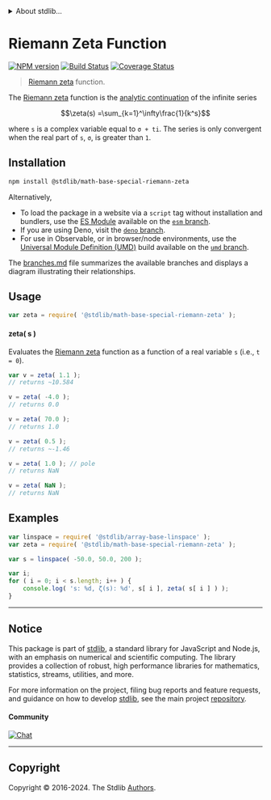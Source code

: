 <!--

@license Apache-2.0

Copyright (c) 2018 The Stdlib Authors.

Licensed under the Apache License, Version 2.0 (the "License");
you may not use this file except in compliance with the License.
You may obtain a copy of the License at

   http://www.apache.org/licenses/LICENSE-2.0

Unless required by applicable law or agreed to in writing, software
distributed under the License is distributed on an "AS IS" BASIS,
WITHOUT WARRANTIES OR CONDITIONS OF ANY KIND, either express or implied.
See the License for the specific language governing permissions and
limitations under the License.

-->


<details>
  <summary>
    About stdlib...
  </summary>
  <p>We believe in a future in which the web is a preferred environment for numerical computation. To help realize this future, we've built stdlib. stdlib is a standard library, with an emphasis on numerical and scientific computation, written in JavaScript (and C) for execution in browsers and in Node.js.</p>
  <p>The library is fully decomposable, being architected in such a way that you can swap out and mix and match APIs and functionality to cater to your exact preferences and use cases.</p>
  <p>When you use stdlib, you can be absolutely certain that you are using the most thorough, rigorous, well-written, studied, documented, tested, measured, and high-quality code out there.</p>
  <p>To join us in bringing numerical computing to the web, get started by checking us out on <a href="https://github.com/stdlib-js/stdlib">GitHub</a>, and please consider <a href="https://opencollective.com/stdlib">financially supporting stdlib</a>. We greatly appreciate your continued support!</p>
</details>

# Riemann Zeta Function

[![NPM version][npm-image]][npm-url] [![Build Status][test-image]][test-url] [![Coverage Status][coverage-image]][coverage-url] <!-- [![dependencies][dependencies-image]][dependencies-url] -->

> [Riemann zeta][zeta-function] function.

<section class="intro">

The [Riemann zeta][zeta-function] function is the [analytic continuation][analytic-continuation] of the infinite series

<!-- <equation class="equation" label="eq:riemann_zeta_function" align="center" raw="\zeta(s) =\sum_{k=1}^\infty\frac{1}{k^s}" alt="Riemann zeta function"> -->

```math
\zeta(s) =\sum_{k=1}^\infty\frac{1}{k^s}
```

<!-- <div class="equation" align="center" data-raw-text="\zeta(s) =\sum_{k=1}^\infty\frac{1}{k^s}" data-equation="eq:riemann_zeta_function">
    <img src="https://cdn.jsdelivr.net/gh/stdlib-js/stdlib@bb29798906e119fcb2af99e94b60407a270c9b32/lib/node_modules/@stdlib/math/base/special/riemann-zeta/docs/img/equation_riemann_zeta_function.svg" alt="Riemann zeta function">
    <br>
</div> -->

<!-- </equation> -->

where `s` is a complex variable equal to `σ + ti`. The series is only convergent when the real part of `s`, `σ`, is greater than `1`.

</section>

<!-- /.intro -->

<section class="installation">

## Installation

```bash
npm install @stdlib/math-base-special-riemann-zeta
```

Alternatively,

-   To load the package in a website via a `script` tag without installation and bundlers, use the [ES Module][es-module] available on the [`esm` branch][esm-url].
-   If you are using Deno, visit the [`deno` branch][deno-url].
-   For use in Observable, or in browser/node environments, use the [Universal Module Definition (UMD)][umd] build available on the [`umd` branch][umd-url].

The [branches.md][branches-url] file summarizes the available branches and displays a diagram illustrating their relationships.

</section>

<section class="usage">

## Usage

```javascript
var zeta = require( '@stdlib/math-base-special-riemann-zeta' );
```

#### zeta( s )

Evaluates the [Riemann zeta][zeta-function] function as a function of a real variable `s` (i.e., `t = 0`).

```javascript
var v = zeta( 1.1 );
// returns ~10.584

v = zeta( -4.0 );
// returns 0.0

v = zeta( 70.0 );
// returns 1.0

v = zeta( 0.5 );
// returns ~-1.46

v = zeta( 1.0 ); // pole
// returns NaN

v = zeta( NaN );
// returns NaN
```

</section>

<!-- /.usage -->

<section class="examples">

## Examples

<!-- eslint no-undef: "error" -->

```javascript
var linspace = require( '@stdlib/array-base-linspace' );
var zeta = require( '@stdlib/math-base-special-riemann-zeta' );

var s = linspace( -50.0, 50.0, 200 );

var i;
for ( i = 0; i < s.length; i++ ) {
    console.log( 's: %d, ζ(s): %d', s[ i ], zeta( s[ i ] ) );
}
```

</section>

<!-- /.examples -->

<!-- Section for related `stdlib` packages. Do not manually edit this section, as it is automatically populated. -->

<section class="related">

</section>

<!-- /.related -->

<!-- Section for all links. Make sure to keep an empty line after the `section` element and another before the `/section` close. -->


<section class="main-repo" >

* * *

## Notice

This package is part of [stdlib][stdlib], a standard library for JavaScript and Node.js, with an emphasis on numerical and scientific computing. The library provides a collection of robust, high performance libraries for mathematics, statistics, streams, utilities, and more.

For more information on the project, filing bug reports and feature requests, and guidance on how to develop [stdlib][stdlib], see the main project [repository][stdlib].

#### Community

[![Chat][chat-image]][chat-url]

---

## Copyright

Copyright &copy; 2016-2024. The Stdlib [Authors][stdlib-authors].

</section>

<!-- /.stdlib -->

<!-- Section for all links. Make sure to keep an empty line after the `section` element and another before the `/section` close. -->

<section class="links">

[npm-image]: http://img.shields.io/npm/v/@stdlib/math-base-special-riemann-zeta.svg
[npm-url]: https://npmjs.org/package/@stdlib/math-base-special-riemann-zeta

[test-image]: https://github.com/stdlib-js/math-base-special-riemann-zeta/actions/workflows/test.yml/badge.svg?branch=main
[test-url]: https://github.com/stdlib-js/math-base-special-riemann-zeta/actions/workflows/test.yml?query=branch:main

[coverage-image]: https://img.shields.io/codecov/c/github/stdlib-js/math-base-special-riemann-zeta/main.svg
[coverage-url]: https://codecov.io/github/stdlib-js/math-base-special-riemann-zeta?branch=main

<!--

[dependencies-image]: https://img.shields.io/david/stdlib-js/math-base-special-riemann-zeta.svg
[dependencies-url]: https://david-dm.org/stdlib-js/math-base-special-riemann-zeta/main

-->

[chat-image]: https://img.shields.io/gitter/room/stdlib-js/stdlib.svg
[chat-url]: https://app.gitter.im/#/room/#stdlib-js_stdlib:gitter.im

[stdlib]: https://github.com/stdlib-js/stdlib

[stdlib-authors]: https://github.com/stdlib-js/stdlib/graphs/contributors

[umd]: https://github.com/umdjs/umd
[es-module]: https://developer.mozilla.org/en-US/docs/Web/JavaScript/Guide/Modules

[deno-url]: https://github.com/stdlib-js/math-base-special-riemann-zeta/tree/deno
[umd-url]: https://github.com/stdlib-js/math-base-special-riemann-zeta/tree/umd
[esm-url]: https://github.com/stdlib-js/math-base-special-riemann-zeta/tree/esm
[branches-url]: https://github.com/stdlib-js/math-base-special-riemann-zeta/blob/main/branches.md

[zeta-function]: https://en.wikipedia.org/wiki/Riemann_zeta_function

[analytic-continuation]: https://en.wikipedia.org/wiki/Analytic_continuation

</section>

<!-- /.links -->

